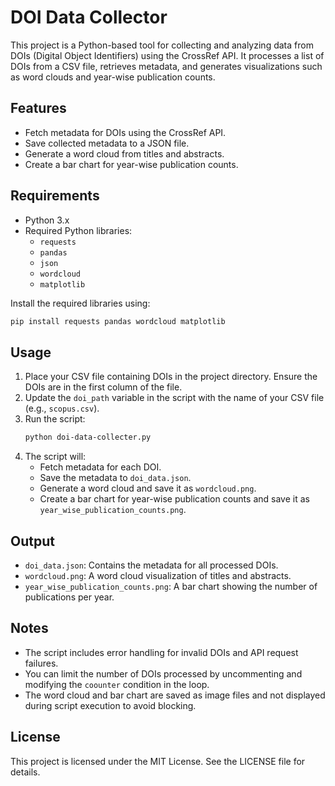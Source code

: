 # DOI Data Collector

This project is a Python-based tool for collecting and analyzing data from DOIs (Digital Object Identifiers) using the CrossRef API. It processes a list of DOIs from a CSV file, retrieves metadata, and generates visualizations such as word clouds and year-wise publication counts.

## Features

- Fetch metadata for DOIs using the CrossRef API.
- Save collected metadata to a JSON file.
- Generate a word cloud from titles and abstracts.
- Create a bar chart for year-wise publication counts.

## Requirements

- Python 3.x
- Required Python libraries:
    - `requests`
    - `pandas`
    - `json`
    - `wordcloud`
    - `matplotlib`

Install the required libraries using:
```bash
pip install requests pandas wordcloud matplotlib
```

## Usage

1. Place your CSV file containing DOIs in the project directory. Ensure the DOIs are in the first column of the file.
2. Update the `doi_path` variable in the script with the name of your CSV file (e.g., `scopus.csv`).
3. Run the script:
     ```bash
     python doi-data-collecter.py
     ```
4. The script will:
     - Fetch metadata for each DOI.
     - Save the metadata to `doi_data.json`.
     - Generate a word cloud and save it as `wordcloud.png`.
     - Create a bar chart for year-wise publication counts and save it as `year_wise_publication_counts.png`.

## Output

- `doi_data.json`: Contains the metadata for all processed DOIs.
- `wordcloud.png`: A word cloud visualization of titles and abstracts.
- `year_wise_publication_counts.png`: A bar chart showing the number of publications per year.

## Notes

- The script includes error handling for invalid DOIs and API request failures.
- You can limit the number of DOIs processed by uncommenting and modifying the `coounter` condition in the loop.
- The word cloud and bar chart are saved as image files and not displayed during script execution to avoid blocking.

## License

This project is licensed under the MIT License. See the LICENSE file for details.